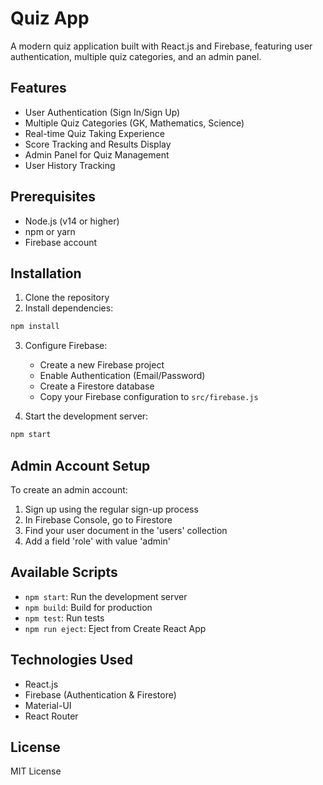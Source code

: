 # Quiz App

A modern quiz application built with React.js and Firebase, featuring user authentication, multiple quiz categories, and an admin panel.

## Features

- User Authentication (Sign In/Sign Up)
- Multiple Quiz Categories (GK, Mathematics, Science)
- Real-time Quiz Taking Experience
- Score Tracking and Results Display
- Admin Panel for Quiz Management
- User History Tracking

## Prerequisites

- Node.js (v14 or higher)
- npm or yarn
- Firebase account

## Installation

1. Clone the repository
2. Install dependencies:
```bash
npm install
```

3. Configure Firebase:
   - Create a new Firebase project
   - Enable Authentication (Email/Password)
   - Create a Firestore database
   - Copy your Firebase configuration to `src/firebase.js`

4. Start the development server:
```bash
npm start
```

## Admin Account Setup

To create an admin account:
1. Sign up using the regular sign-up process
2. In Firebase Console, go to Firestore
3. Find your user document in the 'users' collection
4. Add a field 'role' with value 'admin'

## Available Scripts

- `npm start`: Run the development server
- `npm build`: Build for production
- `npm test`: Run tests
- `npm run eject`: Eject from Create React App

## Technologies Used

- React.js
- Firebase (Authentication & Firestore)
- Material-UI
- React Router

## License

MIT License
